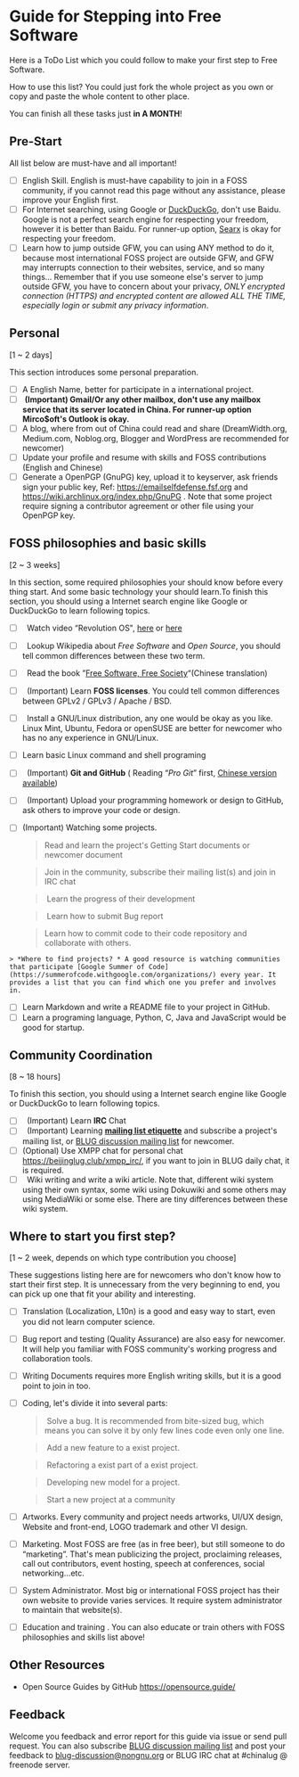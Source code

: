 Guide for Stepping into Free Software
======================================

Here is a ToDo List which you could follow to make your first step to Free Software.

How to use this list? You could just fork the whole project as you own or copy and paste the whole content to other place. 

You can finish all these tasks just **in A MONTH**!

## Pre-Start

All list below are must-have and all important!

- [ ]  English Skill. English is must-have capability to join in a FOSS community, if you cannot read this page without any assistance, please improve your English first.
- [ ]  For Internet searching, using Google or [DuckDuckGo](https://duckduckgo.com/), don't use Baidu. Google is not a perfect search engine for respecting your freedom, however it is better than Baidu. For runner-up option, [Searx](https://asciimoo.github.io/searx/) is okay for respecting your freedom.
- [ ]  Learn how to jump outside GFW, you can using ANY method to do it, because most international FOSS project are outside GFW, and GFW may interrupts connection to their websites, service, and so many things… Remember that if you use someone else's server to jump outside GFW, you have to concern about your privacy, *ONLY encrypted connection (HTTPS) and encrypted content are allowed ALL THE TIME, especially login or submit any privacy information*.

Personal
---------

[1 ~ 2 days]

This section introduces some personal preparation.

 - [ ]  A English Name, better for participate in a international project.
 - [ ]  **(Important) Gmail/Or any other mailbox, don't use any mailbox service that its server located in China. For runner-up option Mirco$oft's Outlook is okay.**
 - [ ]  A blog, where from out of China could read and share (DreamWidth.org, Medium.com, Noblog.org, Blogger and WordPress are recommended for newcomer)
 - [ ]  Update your profile and resume with skills and FOSS contributions (English and Chinese)
 - [ ]  Generate a OpenPGP (GnuPG) key, upload it to keyserver, ask friends sign your public key, Ref: https://emailselfdefense.fsf.org and https://wiki.archlinux.org/index.php/GnuPG . Note that some project require signing a contributor agreement or other file using your OpenPGP key.

FOSS philosophies and basic skills
----------------------------------

[2 ~ 3 weeks]

In this section, some required philosophies your should know before every thing start. And some basic technology your should learn.To finish this section, you should using a Internet search engine like Google or DuckDuckGo to learn following topics.

 - [ ]   Watch video “Revolution OS", [here](https://www.youtube.com/watch?v=vWwvh3036Fw) or [here](https://www.bilibili.com/video/av9512574/)
 - [ ]   Lookup Wikipedia about *Free Software* and *Open Source*, you should tell common differences between these two term.
 - [ ]   Read the book ”[Free Software, Free Society](https://github.com/beijinglug/fsfs-zh)“(Chinese translation)
 - [ ]   (Important) Learn **FOSS licenses**. You could tell common differences between GPLv2 / GPLv3 / Apache / BSD.
 - [ ]   Install a GNU/Linux distribution, any one would be okay as you like. Linux Mint, Ubuntu, Fedora or openSUSE are better for newcomer who has no any experience in GNU/Linux.
 - [ ]   Learn basic Linux command and shell programing
 - [ ]   (Important) **Git and GitHub** ( Reading “*Pro Git*” first, [Chinese version available](https://git-scm.com/book/zh/v2))
 - [ ]   (Important) Upload your programming homework or design to GitHub, ask others to improve your code or design.
 - [ ]   (Important) Watching some projects.
 
      > Read and learn the project's Getting Start documents or newcomer document

      > Join in the community, subscribe their mailing list(s) and join in IRC chat

      > Learn the progress of their development

      > Learn how to submit Bug report

      > Learn how to commit code to their code repository and collaborate with others.
     
    > *Where to find projects? * A good resource is watching communities that participate [Google Summer of Code](https://summerofcode.withgoogle.com/organizations/) every year. It provides a list that you can find which one you prefer and involves in.
 - [ ]   Learn Markdown and write a README file to your project in GitHub.
 - [ ]   Learn a programing language, Python, C, Java and JavaScript would be good for startup.
 
Community Coordination
----------------------

[8 ~ 18 hours]

To finish this section, you should using a Internet search engine like Google or DuckDuckGo to learn following topics.

 - [ ]   (Important) Learn **IRC** Chat
 - [ ]   (Important) Learning **[mailing list etiquette](https://beijinglug.club/wiki/doku.php?id=docs:howtomailinglist)** and subscribe a project's mailing list, or [BLUG discussion mailing list](https://beijinglug.club/mailing-lists/) for newcomer.
 - [ ]   (Optional) Use XMPP chat for personal chat https://beijinglug.club/xmpp_irc/, if you want to join in BLUG daily chat, it is required.
 - [ ]   Wiki writing and write a wiki article. Note that, different wiki system using their own syntax, some wiki using Dokuwiki and some others may using MediaWiki or some else. There are tiny differences between these wiki system.
 
Where to start you first step?
------------------------------

[1 ~ 2 week, depends on which type contribution you choose]

These suggestions listing here are for newcomers who don't know how to start their first step. It is unnecessary from the very beginning to end, you can pick up one that fit your ability and interesting.

 - [ ]   Translation (Localization, L10n) is a good and easy way to start, even you did not learn computer science.
 - [ ]   Bug report and testing (Quality Assurance) are also easy for newcomer. It will help you familiar with FOSS community's working progress and collaboration tools.
 - [ ]   Writing Documents requires more English writing skills, but it is a good point to join in too.
 - [ ]  Coding, let's divide it into several parts:
       
     > Solve a bug. It is recommended from bite-sized bug, which means you can solve it by only few lines code even only one line.
 
     > Add a new feature to a exist project.
 
     > Refactoring a exist part of a exist project.
 
     > Developing new model for a project.
 
     > Start a new project at a community
 
 - [ ]   Artworks. Every community and project needs artworks, UI/UX design, Website and front-end, LOGO trademark and other VI design.
 - [ ]   Marketing. Most FOSS are free (as in free beer), but still someone to do “marketing”. That's mean publicizing the project, proclaiming releases, call out contributors, event hosting, speech at conferences, social networking…etc.
 - [ ]   System Administrator. Most big or international FOSS project has their own website to provide varies services. It require system administrator to maintain that website(s).
 - [ ]   Education and training . You can also educate or train others with FOSS philosophies and skills list above!
 
Other Resources
----------------

 - Open Source Guides by GitHub https://opensource.guide/
 
Feedback
----------

Welcome you feedback and error report for this guide via issue or send pull request. You can also subscribe [BLUG discussion mailing list](https://lists.nongnu.org/mailman/listinfo/blug-discussion) and post your feedback to blug-discussion@nongnu.org or BLUG IRC chat at #chinalug @ freenode server.
